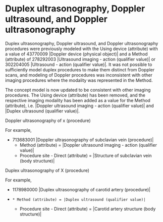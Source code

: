 # Duplex ultrasonography, Doppler ultrasound, and Doppler ultrasonography

Duplex ultrasonography, Doppler ultrasound, and Doppler ultrasonography procedures were previously modeled with the Using device (attribute) with a value of 43770009 |Doppler device (physical object)| and a Method (attribute) of 278292003 |Ultrasound imaging - action (qualifier value)| or 302204005 |Ultrasound - action (qualifier value)|. It was not possible to sufficiently model duplex procedures to make them distinct from Doppler scans, and modeling of Doppler procedures was inconsistent with other imaging procedures where the modality was represented in the Method. 

The concept model is now updated to be consistent with other imaging procedures. The Using device (attribute) has been removed, and the respective imaging modality has been added as a value for the Method (attribute), i.e. |Doppler ultrasound imaging - action (qualifier value)| and |Duplex ultrasound (qualifier value)|. 

Doppler ultrasonography of x (procedure)

For example,

  * 713683001 |Doppler ultrasonography of subclavian vein (procedure)|
    * Method (attribute) = |Doppler ultrasound imaging - action (qualifier value)|
    * Procedure site - Direct (attribute) = |Structure of subclavian vein (body structure)|

Duplex ultrasonography of X (procedure)

For example,

  * 1178980000 |Duplex ultrasonography of carotid artery (procedure)|
  *     * Method (attribute) = |Duplex ultrasound (qualifier value)|
    * Procedure site - Direct (attribute) = |Carotid artery structure (body structure)|

  

